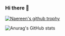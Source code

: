 ### Hi there 👋

[![Naereen's github trophy](https://github-profile-trophy.vercel.app/?username=PuppyLo&row=1)](https://github.com/ryo-ma/github-profile-trophy)

![Anurag's GitHub stats](https://github-readme-stats.vercel.app/api?username=PuppyLo&show_icons=true&theme=transparent)
<!--
**PuppyLo/PuppyLo** is a ✨ _special_ ✨ repository because its `README.md` (this file) appears on your GitHub profile.

Here are some ideas to get you started:

- 🔭 I’m currently working on ...
- 🌱 I’m currently learning ...
- 👯 I’m looking to collaborate on ...
- 🤔 I’m looking for help with ...
- 💬 Ask me about ...
- 📫 How to reach me: ...
- 😄 Pronouns: ...
- ⚡ Fun fact: ...
-->
